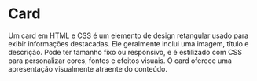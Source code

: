 # Card
 Um card em HTML e CSS é um elemento de design retangular usado para exibir informações destacadas. Ele geralmente inclui uma imagem, título e descrição. Pode ter tamanho fixo ou responsivo, e é estilizado com CSS para personalizar cores, fontes e efeitos visuais. O card oferece uma apresentação visualmente atraente do conteúdo.
